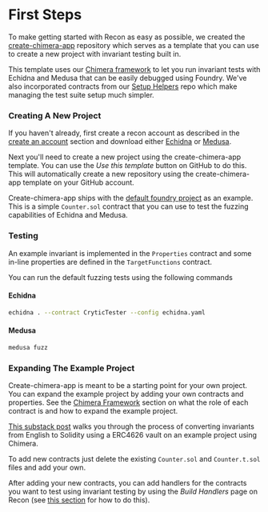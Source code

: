 # First Steps

To make getting started with Recon as easy as possible, we created the [create-chimera-app](https://github.com/Recon-Fuzz/create-chimera-app/tree/main) repository which serves as a template that you can use to create a new project with invariant testing built in. 

This template uses our [Chimera framework](./chimera_framework.md) to let you run invariant tests with Echidna and Medusa that can be easily debugged using Foundry. We've also incorporated contracts from our [Setup Helpers](./setup_helpers.md) repo which make managing the test suite setup much simpler.

### Creating A New Project
If you haven't already, first create a recon account as described in the [create an account](./introduction.md#creating-an-account) section and download either [Echidna](https://github.com/crytic/echidna) or [Medusa](https://github.com/crytic/medusa). 

Next you'll need to create a new project using the create-chimera-app template. You can use the _Use this template_ button on GitHub to do this. This will automatically create a new repository using the create-chimera-app template on your GitHub account. 

Create-chimera-app ships with the [default foundry project](https://book.getfoundry.sh/projects/creating-a-new-project) as an example. This is a simple `Counter.sol` contract that you can use to test the fuzzing capabilities of Echidna and Medusa. 


### Testing 
An example invariant is implemented in the `Properties` contract and some in-line properties are defined in the `TargetFunctions` contract. 

You can run the default fuzzing tests using the following commands

#### Echidna
```bash
echidna . --contract CryticTester --config echidna.yaml
```

#### Medusa
```bash
medusa fuzz
```

<!-- To run your tests on Recon, follow the instructions in the [Running Jobs](./running_jobs.md) section.  -->

### Expanding The Example Project
Create-chimera-app is meant to be a starting point for your own project. You can expand the example project by adding your own contracts and properties. See the [Chimera Framework](./chimera_framework.md) section on what the role of each contract is and how to expand the example project. 

[This substack post](https://getrecon.substack.com/p/implementing-your-first-few-invariants?r=34r2zr) walks you through the process of converting invariants from English to Solidity using a ERC4626 vault on an example project using Chimera.

To add new contracts just delete the existing `Counter.sol` and `Counter.t.sol` files and add your own. 

After adding your new contracts, you can add handlers for the contracts you want to test using invariant testing by using the _Build Handlers_ page on Recon (see [this section](./building_handlers.md) for how to do this). 



